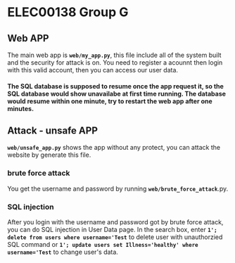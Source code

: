 # ELEC00138 Group G 
## Web APP
The main web app is **`web/my_app.py`**, this file include all of the system built and the security for attack is on. You need to register a acounnt then login with this valid account, then you can access our user data.
#### The SQL database is supposed to resume once the app request it, so the SQL database would show unavailabe at first time running. The database would resume within one minute, try to restart the web app after one minutes.
## Attack - unsafe APP
**`web/unsafe_app.py`** shows the app without any protect, you can attack the website by generate this file.
### brute force attack
You get the username and password by running **`web/brute_force_attack`**.py.
### SQL injection
After you login with the username and password got by brute force attack, you can do SQL injection in User Data page.
In the search box, enter **` 1'; delete from users where username='Test `** to delete user with unauthorzied SQL command or **` 1'; update users set Illness='healthy' where username='Test `** to change user's data.

